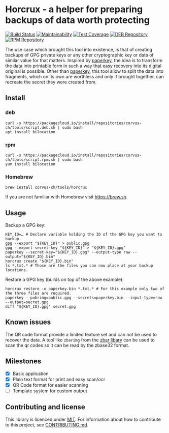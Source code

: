 # Horcrux - a helper for preparing backups of data worth protecting

[![Build Status](https://travis-ci.org/corvus-ch/horcrux.svg?branch=master)](https://travis-ci.org/corvus-ch/horcrux)
[![Maintainability](https://api.codeclimate.com/v1/badges/58cc94f18c45c113f769/maintainability)](https://codeclimate.com/github/corvus-ch/horcrux/maintainability)
[![Test Coverage](https://api.codeclimate.com/v1/badges/58cc94f18c45c113f769/test_coverage)](https://codeclimate.com/github/corvus-ch/horcrux/test_coverage)
[![DEB Repository](https://img.shields.io/badge/deb-packagecloud.io-844fec.svg)](https://packagecloud.io/corvus-ch/tools)
[![RPM Repository](https://img.shields.io/badge/rpm-packagecloud.io-844fec.svg)](https://packagecloud.io/corvus-ch/tools)

The use case which brought this tool into existence, is that of creating
backups of GPG private keys or any other cryptographic key or data of similar
value for that matters. Inspired by [paperkey], the idea is to transform the
data into printable form in such a way that easy recovery into its digital
original is possible. Other than [paperkey], this tool allow to split the data
into fragments, which on its own are worthless and only if brought together,
can recreate the secret they were created from.  

## Install

### deb

    curl -s https://packagecloud.io/install/repositories/corvus-ch/tools/script.deb.sh | sudo bash
    apt install bilocation

### rpm

    curl -s https://packagecloud.io/install/repositories/corvus-ch/tools/script.rpm.sh | sudo bash
    yum install bilocation

### Homebrew

    brew install corvus-ch/tools/horcrux

If you are not familiar with Homebrew visit https://brew.sh.

## Usage

Backup a GPG key:

    KEY_ID=… # Declare variable holding the ID of the GPG key you want to backup.
    gpg --export "${KEY_ID}" > public.gpg
    gpg --export-secret-key "${KEY_ID}" > "${KEY_ID}.gpg"
    paperkey --secret-key="${KEY_ID}.gpg" --output-type raw --output="${KEY_ID}.bin"
    horcrux create "${KEY_ID}.bin"
    ls *.txt.* # Those are the files you can now place at your backup locations.

Restore a GPG key (builds on top of the above example):

    horcrux restore -o paperkey.bin *.txt.* # For this example only two of the three files are required.
    paperkey --pubring=public.gpg --secrets=paperkey.bin --input-type=raw --output=secret.gpg
    diff "${KEY_ID}.gpg" secret.gpg

## Known issues

The QR code format provide a limited feature set and can not be used to recover
the data. A tool like `zbarimg` from the [zbar libary][zbar] can be used to
scan the qr codes so it can be read by the zbase32 format.

## Milestones

* [x] Basic application
* [x] Plain text format for print and easy scan/ocr
* [x] QR Code format for easier scanning
* [ ] Template system for custom output

## Contributing and license

This library is licenced under [MIT]. For information about how to contribute
to this project, see [CONTRIBUTING.md].

[CONTRIBUTING.md]: https://github.com/corvus-ch/horcrux/blob/master/CONTRIBUTING.md
[MIT]: https://github.com/corvus-ch/horcrux/blob/master/LICENSE
[paperkey]: http://www.jabberwocky.com/software/paperkey/
[zbar]: https://zbar.sourceforge.io
